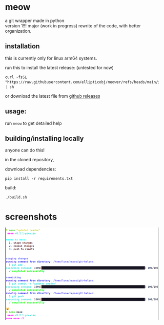 # meow
a git wrapper made in python  
version 1!!! major (work in progress) rewrite of the code, with better organization.  

## installation
this is currently only for linux arm64 systems.  

run this to install the latest release: (untested for now)
```
curl -fsSL "https://raw.githubusercontent.com/ellipticobj/meower/refs/heads/main/install.sh" | sh
```

or download the latest file from [github releases](https://github.com/ellipticobj/meower/releases/latest)

## usage:
run `meow` to get detailed help

## building/installing locally
anyone can do this!  

in the cloned repository, 

download dependencies:
```
pip install -r requirements.txt
```

build:
```
./build.sh
```

# screenshots
![screenshot](assets/screenshot.png)
